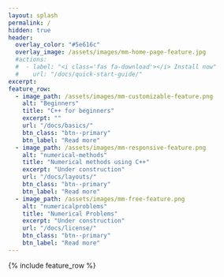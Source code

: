 ```yaml
---
layout: splash
permalink: /
hidden: true
header:
  overlay_color: "#5e616c"
  overlay_image: /assets/images/mm-home-page-feature.jpg
  #actions:
  #  - label: "<i class='fas fa-download'></i> Install now"
  #    url: "/docs/quick-start-guide/"
excerpt: 
feature_row:
  - image_path: /assets/images/mm-customizable-feature.png
    alt: "Beginners"
    title: "C++ for beginners"
    excerpt: ""
    url: "/docs/basics/"
    btn_class: "btn--primary"
    btn_label: "Read more"
  - image_path: /assets/images/mm-responsive-feature.png
    alt: "numerical-methods"
    title: "Numerical methods using C++"
    excerpt: "Under construction"
    url: "/docs/layouts/"
    btn_class: "btn--primary"
    btn_label: "Read more"
  - image_path: /assets/images/mm-free-feature.png
    alt: "numericalproblems"
    title: "Numerical Problems"
    excerpt: "Under construction"
    url: "/docs/license/"
    btn_class: "btn--primary"
    btn_label: "Read more"      
---
```


{% include feature_row %}
